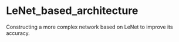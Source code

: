 # LeNet_based_architecture
Constructing a more complex network based on LeNet to improve its accuracy.
